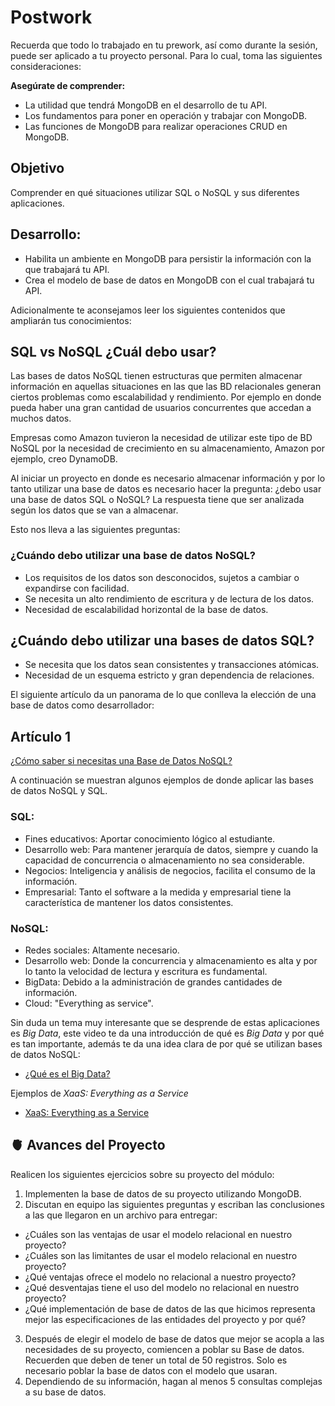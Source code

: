 # Postwork

Recuerda que todo lo trabajado en tu prework, así como durante la sesión, puede ser aplicado a tu proyecto personal. Para lo cual, toma las siguientes consideraciones:

**Asegúrate de comprender:**

- La utilidad que tendrá MongoDB en el desarrollo de tu API.
- Los fundamentos para poner en operación y trabajar con MongoDB.
- Las funciones de MongoDB para realizar operaciones CRUD en MongoDB.

## Objetivo

Comprender en qué situaciones utilizar SQL o NoSQL y sus diferentes aplicaciones.

## Desarrollo:

- Habilita un ambiente en MongoDB para persistir la información con la que trabajará tu API.
- Crea el modelo de base de datos en MongoDB con el cual trabajará tu API.

Adicionalmente te aconsejamos leer los siguientes contenidos que ampliarán tus conocimientos:

## SQL vs NoSQL ¿Cuál debo usar?

Las bases de datos NoSQL tienen estructuras que permiten almacenar información en aquellas situaciones en las que las BD relacionales generan ciertos problemas como escalabilidad y rendimiento. Por ejemplo en donde pueda haber una gran cantidad de usuarios concurrentes que accedan a muchos datos.

Empresas como Amazon tuvieron la necesidad de utilizar este tipo de BD NoSQL por la necesidad de crecimiento en su almacenamiento, Amazon por ejemplo, creo DynamoDB.

Al iniciar un proyecto en donde es necesario almacenar información y por lo tanto utilizar una base de datos es necesario hacer la pregunta: ¿debo usar una base de datos SQL o NoSQL? La respuesta tiene que ser analizada según los datos que se van a almacenar.

Esto nos lleva a las siguientes preguntas:

### ¿Cuándo debo utilizar una base de datos NoSQL?

- Los requisitos de los datos son desconocidos, sujetos a cambiar o expandirse con facilidad.
- Se necesita un alto rendimiento de escritura y de lectura de los datos.
- Necesidad de escalabilidad horizontal de la base de datos.

## ¿Cuándo debo utilizar una bases de datos SQL?

- Se necesita que los datos sean consistentes y transacciones atómicas.
- Necesidad de un esquema estricto y gran dependencia de relaciones.

El siguiente artículo da un panorama de lo que conlleva la elección de una base de datos como desarrollador:

## Artículo 1

[¿Cómo saber si necesitas una Base de Datos NoSQL?](https://medium.com/@eugeniomendoza/c%C3%B3mo-saber-si-necesitas-una-base-de-datos-nosql-b6cfd5bb7d9b)

A continuación se muestran algunos ejemplos de donde aplicar las bases de datos NoSQL y SQL.

### SQL:

- Fines educativos: Aportar conocimiento lógico al estudiante.
- Desarrollo web: Para mantener jerarquía de datos, siempre y cuando la capacidad de concurrencia o almacenamiento no sea considerable.
- Negocios: Inteligencia y análisis de negocios, facilita el consumo de la información.
- Empresarial: Tanto el software a la medida y empresarial tiene la característica de mantener los datos consistentes.

### NoSQL:

- Redes sociales: Altamente necesario.
- Desarrollo web: Donde la concurrencia y almacenamiento es alta y por lo tanto la velocidad de lectura y escritura es fundamental.
- BigData: Debido a la administración de grandes cantidades de información.
- Cloud: "Everything as service".

Sin duda un tema muy interesante que se desprende de estas aplicaciones es *Big Data*, este video te da una introducción de qué es *Big Data* y por qué es tan importante, además te da una idea clara de por qué se utilizan bases de datos NoSQL:

- [¿Qué es el Big Data?](https://youtu.be/M26iIqmqWkI)

Ejemplos de *XaaS: Everything as a Service*

- [XaaS: Everything as a Service](https://youtu.be/4G7u-wIpOvE)

## 🫀 Avances del Proyecto

Realicen los siguientes ejercicios sobre su proyecto del módulo:

1. Implementen la base de datos de su proyecto utilizando MongoDB.
2. Discutan en equipo las siguientes preguntas y escriban las conclusiones a las que llegaron en un archivo para entregar:
- ¿Cuáles son las ventajas de usar el modelo relacional en nuestro proyecto?
- ¿Cuáles son las limitantes de usar el modelo relacional en nuestro proyecto?
- ¿Qué ventajas ofrece el modelo no relacional a nuestro proyecto?
- ¿Qué desventajas tiene el uso del modelo no relacional en nuestro proyecto?
- ¿Qué implementación de base de datos de las que hicimos representa mejor las especificaciones de las entidades del proyecto y por qué?
3. Después de elegir el modelo de base de datos que mejor se acopla a las necesidades de su proyecto, comiencen a poblar su Base de datos. Recuerden que deben de tener un total de 50 registros. Solo es necesario poblar la base de datos con el modelo que usaran.
4. Dependiendo de su información, hagan al menos 5 consultas complejas a su base de datos.
